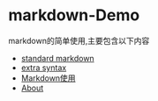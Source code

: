 # markdown-Demo
markdown的简单使用,主要包含以下内容
  
* [standard markdown](./standard_markdown.md)
* [extra syntax](./extra_syntax.md)
* [Markdown使用](./markdownDemo.md)  
* [About](./About.md)
